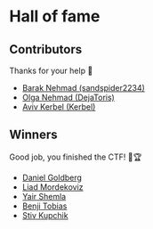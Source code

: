 # Hall of fame

## Contributors

Thanks for your help 🙏

- [Barak Nehmad (sandspider2234)](https://github.com/sandspider2234)
- [Olga Nehmad (DejaToris)](https://github.com/DejaToris)
- [Aviv Kerbel (Kerbel)](https://github.com/Kerbel)

## Winners

Good job, you finished the CTF! 🚩🏆

- [Daniel Goldberg](https://github.com/danielguardicore)
- [Liad Mordekoviz](https://github.com/liadmord)
- [Yair Shemla](https://github.com/yairshemla)
- [Benji Tobias](https://github.com/benjitobias)
- [Stiv Kupchik](https://github.com/kupsul)
